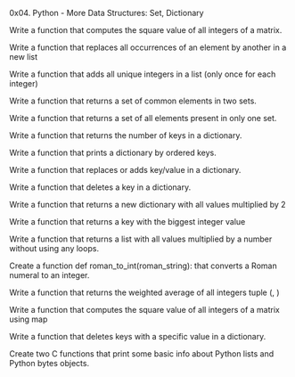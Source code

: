0x04. Python - More Data Structures: Set, Dictionary

Write a function that computes the square value of all integers of a matrix.

Write a function that replaces all occurrences of an element by another in a new list

Write a function that adds all unique integers in a list (only once for each integer)

Write a function that returns a set of common elements in two sets.

Write a function that returns a set of all elements present in only one set.

Write a function that returns the number of keys in a dictionary.

Write a function that prints a dictionary by ordered keys.

Write a function that replaces or adds key/value in a dictionary.

Write a function that deletes a key in a dictionary.

Write a function that returns a new dictionary with all values multiplied by 2

Write a function that returns a key with the biggest integer value

Write a function that returns a list with all values multiplied by a number without using any loops.

Create a function def roman_to_int(roman_string): that converts a Roman numeral to an integer.

Write a function that returns the weighted average of all integers tuple (<score>, <weight>)

Write a function that computes the square value of all integers of a matrix using map

Write a function that deletes keys with a specific value in a dictionary.

Create two C functions that print some basic info about Python lists and Python bytes objects.